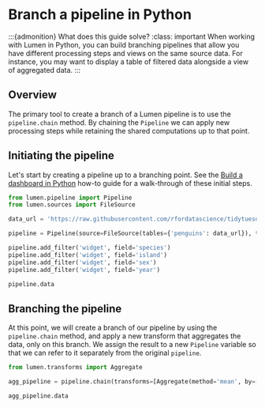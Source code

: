 # Branch a pipeline in Python

:::{admonition} What does this guide solve?
:class: important
When working with Lumen in Python, you can build branching pipelines that allow you have different processing steps and views on the same source data. For instance, you may want to display a table of filtered data alongside a view of aggregated data.
:::

## Overview
The primary tool to create a branch of a Lumen pipeline is to use the `pipeline.chain` method. By chaining the `Pipeline` we can apply new processing steps while retaining the shared computations up to that point.


## Initiating the pipeline
Let's start by creating a pipeline up to a branching point. See the [Build a dashboard in Python](ht_pipeline_python) how-to guide for a walk-through of these initial steps.

```python
from lumen.pipeline import Pipeline
from lumen.sources import FileSource

data_url = 'https://raw.githubusercontent.com/rfordatascience/tidytuesday/master/data/2020/2020-07-28/penguins.csv'

pipeline = Pipeline(source=FileSource(tables={'penguins': data_url}), table='penguins')

pipeline.add_filter('widget', field='species')
pipeline.add_filter('widget', field='island')
pipeline.add_filter('widget', field='sex')
pipeline.add_filter('widget', field='year')

pipeline.data
```

## Branching the pipeline
At this point, we will create a branch of our pipeline by using the `pipeline.chain` method, and apply a new transform that aggregates the data, only on this branch. We assign the result to a new `Pipeline` variable so that we can refer to it separately from the original `pipeline`.

```python
from lumen.transforms import Aggregate

agg_pipeline = pipeline.chain(transforms=[Aggregate(method='mean', by=['species', 'year'])])

agg_pipeline.data
```
